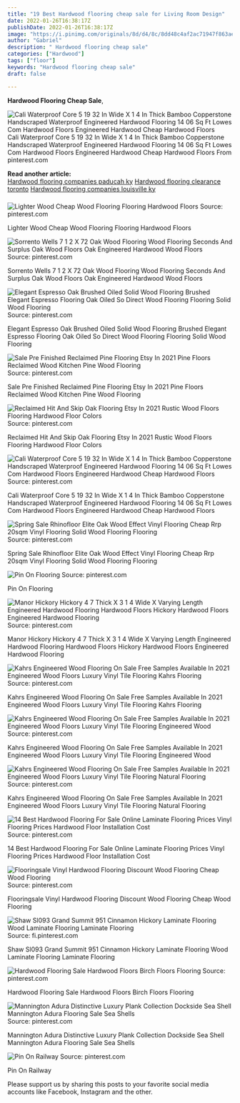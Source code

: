```yaml
---
title: "19 Best Hardwood flooring cheap sale for Living Room Design"
date: 2022-01-26T16:38:17Z
publishDate: 2022-01-26T16:38:17Z
image: "https://i.pinimg.com/originals/8d/d4/8c/8dd48c4af2ac71947f863aea7df91866.jpg"
author: "Gabriel"
description: " Hardwood flooring cheap sale"
categories: ["Hardwood"]
tags: ["floor"]
keywords: "Hardwood flooring cheap sale"
draft: false

---
```

<!-- Head tag Code -->
**Hardwood Flooring Cheap Sale**, 

![Cali Waterproof Core 5 19 32 In Wide X 1 4 In Thick Bamboo Copperstone Handscraped Waterproof Engineered Hardwood Flooring 14 06 Sq Ft Lowes Com Hardwood Floors Engineered Hardwood Cheap Hardwood Floors](https://i.pinimg.com/736x/18/88/3d/18883d7eba385216f8bae72d7f5f4c5e.jpg "Cali Waterproof Core 5 19 32 In Wide X 1 4 In Thick Bamboo Copperstone Handscraped Waterproof Engineered Hardwood Flooring 14 06 Sq Ft Lowes Com Hardwood Floors Engineered Hardwood Cheap Hardwood Floors")
Cali Waterproof Core 5 19 32 In Wide X 1 4 In Thick Bamboo Copperstone Handscraped Waterproof Engineered Hardwood Flooring 14 06 Sq Ft Lowes Com Hardwood Floors Engineered Hardwood Cheap Hardwood Floors From pinterest.com

**Read another article:**  
[Hardwood flooring companies paducah ky](/hardwood-flooring-companies-paducah-ky/)
[Hardwood flooring clearance toronto](/hardwood-flooring-clearance-toronto/)
[Hardwood flooring companies louisville ky](/hardwood-flooring-companies-louisville-ky/)




### 

 


![Lighter Wood Cheap Wood Flooring Flooring Hardwood Floors](https://i.pinimg.com/originals/7e/10/87/7e1087548b187282a27f5091b13654f6.jpg "Lighter Wood Cheap Wood Flooring Flooring Hardwood Floors")
Source: pinterest.com

Lighter Wood Cheap Wood Flooring Flooring Hardwood Floors  

![Sorrento Wells 7 1 2 X 72 Oak Wood Flooring Wood Flooring Seconds And Surplus Oak Wood Floors Oak Engineered Hardwood Wood Floors](https://i.pinimg.com/originals/e2/48/83/e248837a2c07d4f9f745cb494ee53df9.png "Sorrento Wells 7 1 2 X 72 Oak Wood Flooring Wood Flooring Seconds And Surplus Oak Wood Floors Oak Engineered Hardwood Wood Floors")
Source: pinterest.com

Sorrento Wells 7 1 2 X 72 Oak Wood Flooring Wood Flooring Seconds And Surplus Oak Wood Floors Oak Engineered Hardwood Wood Floors  

![Elegant Espresso Oak Brushed Oiled Solid Wood Flooring Brushed Elegant Espresso Flooring Oak Oiled So Direct Wood Flooring Flooring Solid Wood Flooring](https://i.pinimg.com/564x/87/eb/7e/87eb7ebcea2d5d203f0fa055225c7648.jpg "Elegant Espresso Oak Brushed Oiled Solid Wood Flooring Brushed Elegant Espresso Flooring Oak Oiled So Direct Wood Flooring Flooring Solid Wood Flooring")
Source: pinterest.com

Elegant Espresso Oak Brushed Oiled Solid Wood Flooring Brushed Elegant Espresso Flooring Oak Oiled So Direct Wood Flooring Flooring Solid Wood Flooring  

![Sale Pre Finished Reclaimed Pine Flooring Etsy In 2021 Pine Floors Reclaimed Wood Kitchen Pine Wood Flooring](https://i.pinimg.com/736x/3c/e2/1e/3ce21e13061dc7f05912aefb767287f6.jpg "Sale Pre Finished Reclaimed Pine Flooring Etsy In 2021 Pine Floors Reclaimed Wood Kitchen Pine Wood Flooring")
Source: pinterest.com

Sale Pre Finished Reclaimed Pine Flooring Etsy In 2021 Pine Floors Reclaimed Wood Kitchen Pine Wood Flooring  

![Reclaimed Hit And Skip Oak Flooring Etsy In 2021 Rustic Wood Floors Flooring Hardwood Floor Colors](https://i.pinimg.com/736x/0b/70/61/0b7061a9778a78c59c443fb2b2abe4dd.jpg "Reclaimed Hit And Skip Oak Flooring Etsy In 2021 Rustic Wood Floors Flooring Hardwood Floor Colors")
Source: pinterest.com

Reclaimed Hit And Skip Oak Flooring Etsy In 2021 Rustic Wood Floors Flooring Hardwood Floor Colors  

![Cali Waterproof Core 5 19 32 In Wide X 1 4 In Thick Bamboo Copperstone Handscraped Waterproof Engineered Hardwood Flooring 14 06 Sq Ft Lowes Com Hardwood Floors Engineered Hardwood Cheap Hardwood Floors](https://i.pinimg.com/736x/18/88/3d/18883d7eba385216f8bae72d7f5f4c5e.jpg "Cali Waterproof Core 5 19 32 In Wide X 1 4 In Thick Bamboo Copperstone Handscraped Waterproof Engineered Hardwood Flooring 14 06 Sq Ft Lowes Com Hardwood Floors Engineered Hardwood Cheap Hardwood Floors")
Source: pinterest.com

Cali Waterproof Core 5 19 32 In Wide X 1 4 In Thick Bamboo Copperstone Handscraped Waterproof Engineered Hardwood Flooring 14 06 Sq Ft Lowes Com Hardwood Floors Engineered Hardwood Cheap Hardwood Floors  

![Spring Sale Rhinofloor Elite Oak Wood Effect Vinyl Flooring Cheap Rrp 20sqm Vinyl Flooring Solid Wood Flooring Flooring](https://i.pinimg.com/originals/c4/10/f9/c410f9eb905561f5f7d3134b50d512da.jpg "Spring Sale Rhinofloor Elite Oak Wood Effect Vinyl Flooring Cheap Rrp 20sqm Vinyl Flooring Solid Wood Flooring Flooring")
Source: pinterest.com

Spring Sale Rhinofloor Elite Oak Wood Effect Vinyl Flooring Cheap Rrp 20sqm Vinyl Flooring Solid Wood Flooring Flooring  

![Pin On Flooring](https://i.pinimg.com/originals/19/21/f9/1921f988eebcaa822a1b0bba086ff8e5.jpg "Pin On Flooring")
Source: pinterest.com

Pin On Flooring  

![Manor Hickory Hickory 4 7 Thick X 3 1 4 Wide X Varying Length Engineered Hardwood Flooring Hardwood Floors Hickory Hardwood Floors Engineered Hardwood Flooring](https://i.pinimg.com/originals/dc/1b/f0/dc1bf030f44dff8575c89b066644c685.jpg "Manor Hickory Hickory 4 7 Thick X 3 1 4 Wide X Varying Length Engineered Hardwood Flooring Hardwood Floors Hickory Hardwood Floors Engineered Hardwood Flooring")
Source: pinterest.com

Manor Hickory Hickory 4 7 Thick X 3 1 4 Wide X Varying Length Engineered Hardwood Flooring Hardwood Floors Hickory Hardwood Floors Engineered Hardwood Flooring  

![Kahrs Engineered Wood Flooring On Sale Free Samples Available In 2021 Engineered Wood Floors Luxury Vinyl Tile Flooring Kahrs Flooring](https://i.pinimg.com/736x/4d/a3/f7/4da3f7e7c8ae86679f94be9cb685ce5c.jpg "Kahrs Engineered Wood Flooring On Sale Free Samples Available In 2021 Engineered Wood Floors Luxury Vinyl Tile Flooring Kahrs Flooring")
Source: pinterest.com

Kahrs Engineered Wood Flooring On Sale Free Samples Available In 2021 Engineered Wood Floors Luxury Vinyl Tile Flooring Kahrs Flooring  

![Kahrs Engineered Wood Flooring On Sale Free Samples Available In 2021 Engineered Wood Floors Luxury Vinyl Tile Flooring Engineered Wood](https://i.pinimg.com/736x/4a/c4/3f/4ac43fca20e41dcac4577e3360d684be.jpg "Kahrs Engineered Wood Flooring On Sale Free Samples Available In 2021 Engineered Wood Floors Luxury Vinyl Tile Flooring Engineered Wood")
Source: pinterest.com

Kahrs Engineered Wood Flooring On Sale Free Samples Available In 2021 Engineered Wood Floors Luxury Vinyl Tile Flooring Engineered Wood  

![Kahrs Engineered Wood Flooring On Sale Free Samples Available In 2021 Engineered Wood Floors Luxury Vinyl Tile Flooring Natural Flooring](https://i.pinimg.com/736x/98/64/e6/9864e6cc48bce89be412517a1f21137a.jpg "Kahrs Engineered Wood Flooring On Sale Free Samples Available In 2021 Engineered Wood Floors Luxury Vinyl Tile Flooring Natural Flooring")
Source: pinterest.com

Kahrs Engineered Wood Flooring On Sale Free Samples Available In 2021 Engineered Wood Floors Luxury Vinyl Tile Flooring Natural Flooring  

![14 Best Hardwood Flooring For Sale Online Laminate Flooring Prices Vinyl Flooring Prices Hardwood Floor Installation Cost](https://i.pinimg.com/originals/90/76/ef/9076efce3b56bb058caf044b99d7ae5e.jpg "14 Best Hardwood Flooring For Sale Online Laminate Flooring Prices Vinyl Flooring Prices Hardwood Floor Installation Cost")
Source: pinterest.com

14 Best Hardwood Flooring For Sale Online Laminate Flooring Prices Vinyl Flooring Prices Hardwood Floor Installation Cost  

![Flooringsale Vinyl Hardwood Flooring Discount Wood Flooring Cheap Wood Flooring](https://i.pinimg.com/564x/c4/30/bb/c430bb50a4f44aeca3145db33b9eb3f5.jpg "Flooringsale Vinyl Hardwood Flooring Discount Wood Flooring Cheap Wood Flooring")
Source: pinterest.com

Flooringsale Vinyl Hardwood Flooring Discount Wood Flooring Cheap Wood Flooring  

![Shaw Sl093 Grand Summit 951 Cinnamon Hickory Laminate Flooring Wood Laminate Flooring Laminate Flooring](https://i.pinimg.com/originals/3e/72/d7/3e72d7e994158a18a42911c32f94912f.jpg "Shaw Sl093 Grand Summit 951 Cinnamon Hickory Laminate Flooring Wood Laminate Flooring Laminate Flooring")
Source: fi.pinterest.com

Shaw Sl093 Grand Summit 951 Cinnamon Hickory Laminate Flooring Wood Laminate Flooring Laminate Flooring  

![Hardwood Flooring Sale Hardwood Floors Birch Floors Flooring](https://i.pinimg.com/originals/07/83/0c/07830c58e82f298e37881ed0291643e7.jpg "Hardwood Flooring Sale Hardwood Floors Birch Floors Flooring")
Source: pinterest.com

Hardwood Flooring Sale Hardwood Floors Birch Floors Flooring  

![Mannington Adura Distinctive Luxury Plank Collection Dockside Sea Shell Mannington Adura Flooring Sale Sea Shells](https://i.pinimg.com/originals/9e/32/d9/9e32d9047eb675d7227c515a99bb29d3.jpg "Mannington Adura Distinctive Luxury Plank Collection Dockside Sea Shell Mannington Adura Flooring Sale Sea Shells")
Source: pinterest.com

Mannington Adura Distinctive Luxury Plank Collection Dockside Sea Shell Mannington Adura Flooring Sale Sea Shells  

![Pin On Railway](https://i.pinimg.com/originals/8d/d4/8c/8dd48c4af2ac71947f863aea7df91866.jpg "Pin On Railway")
Source: pinterest.com

Pin On Railway  

Please support us by sharing this posts to your favorite social media accounts like Facebook, Instagram and the other.

